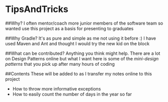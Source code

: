 # TipsAndTricks

##Why?
I often mentor/coach more junior members of the software team so wanted use this project as a basis for presenting to graduates

##Why Gradle?
It's as pure and simple as me not using it before :) I have used Maven and Ant and thought I would try the new kid on the block

##What can be contributed?
Anything you think might help. There are a lot on Design Patterns online but what I want here is some of the *mini-design patterns* that you pick up after many hours of coding

##Contents
These will be added to as I transfer my notes online to this project
* How to throw more informative exceptions
* How to easily count the number of days in the year so far